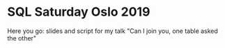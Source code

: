 # SQL Saturday Oslo 2019

Here you go: slides and script for my talk "Can I join you, one table asked the other"
